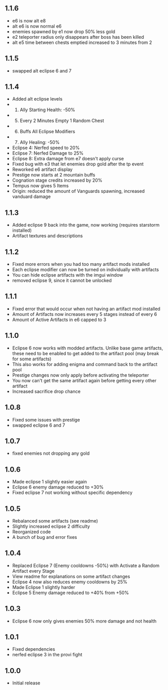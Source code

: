 ## 1.1.6
* e6 is now alt e8
* alt e6 is now normal e6
* enemies spawned by e1 now drop 50% less gold
* e2 teleporter radius only disappears after boss has been killed
* alt e5 time between chests emptied increased to 3 minutes from 2

## 1.1.5
* swapped alt eclipse 6 and 7

## 1.1.4
* Added alt eclipse levels
* 1) Ally Starting Health: -50%
* 5) Every 2 Minutes Empty 1 Random Chest
* 6) Buffs All Eclipse Modifiers
* 7) Ally Healing: -50%
* Eclipse 4: Nerfed speed to 20%
* Eclipse 7: Nerfed Damage to 25%
* Eclipse 8: Extra damage from e7 doesn't apply curse
* Fixed bug with e3 that let enemies drop gold after the tp event
* Reworked e6 artifact display
* Prestige now starts at 2 mountain buffs
* Cognation stage credits increased by 20%
* Tempus now gives 5 Items
* Origin: reduced the amount of Vanguards spawning, increased vanduard damage

## 1.1.3
* Added eclipse 9 back into the game, now working (requires starstorm installed)
* Artifact textures and descriptions

## 1.1.2
* Fixed more errors when you had too many artifact mods installed
* Each eclipse modifier can now be turned on individually with artifacts
* You can hide eclipse artifacts with the imgui window
* removed eclipse 9, since it cannot be unlocked

## 1.1.1
* Fixed error that would occur when not having an artifact mod installed
* Amount of Artifacts now increases every 5 stages instead of every 6
* Amount of Active Artifacts in e6 capped to 3

## 1.1.0
* Eclipse 6 now works with modded artifacts. Unlike base game artifacts, these need to be enabled to get added to the artifact pool (may break for some artifacts)
* This also works for adding enigma and command back to the artifact pool
* Prestige changes now only apply before activating the teleporter
* You now can't get the same artifact again before getting every other artifact
* Increased sacrifice drop chance

## 1.0.8
* Fixed some issues with prestige
* swapped eclipse 6 and 7

## 1.0.7
* fixed enemies not dropping any gold

## 1.0.6
* Made eclipse 1 slightly easier again
* Eclipse 6 enemy damage reduced to +30%
* Fixed eclipse 7 not working without specific dependency

## 1.0.5
* Rebalanced some artifacts (see readme)
* Slightly increased eclipse 2 difficulty
* Reorganized code
* A bunch of bug and error fixes

## 1.0.4
* Replaced Eclipse 7 (Enemy cooldowns -50%) with Activate a Random Artifact every Stage
* View readme for explanations on some artifact changes
* Eclipse 4 now also reduces enemy cooldowns by 25%
* Made Eclipse 1 slightly harder
* Eclipse 5 Enemy damage reduced to +40% from +50%

## 1.0.3
* Eclipse 6 now only gives enemies 50% more damage and not health

## 1.0.1
* Fixed dependencies
* nerfed eclipse 3 in the provi fight

## 1.0.0
* Initial release